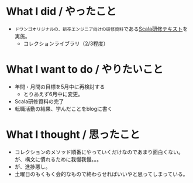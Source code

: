 # What I did / やったこと
- ```ドワンゴオリジナルの、新卒エンジニア向けの研修資料```である[Scala研修テキスト](https://dwango.github.io/scala_text/)を実施。
  - コレクションライブラリ（2/3程度）

# What I want to do / やりたいこと
- 年間・月間の目標を5月中に再検討する
  - とりあえず6月中に変更。
- Scala研修資料の完了
- 転職活動の結果、学んだことをblogに書く

# What I thought / 思ったこと
- コレクションのメソッド順番にやっていくだけなのであまり面白くない。が、構文に慣れるために我慢我慢。。。
- が、進捗悪し。
- 土曜日のもくもく会的なもので終わらせればいいやと思ってしまっている。
